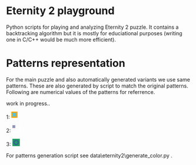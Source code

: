 # Eternity 2 playground

Python scripts for playing and analyzing Eternity 2 puzzle. It contains a backtracking algorithm but it is mostly for educiational purposes (writing one in C/C++ would be much more efficient).

# Patterns representation
For the main puzzle and also automatically generated variants we use same patterns. These are also generated by script to match the original patterns. Following are numerical values of the patterns for referrence.

work in progress..

1: <img src="./data/eternity2/color1.svg" height=20 width=20>

2: <img src="./data/eternity2/color2.svg" height=20>

3: <img src="./data/eternity2/color3.svg" width=20>

For patterns generation script see data\eternity2\generate_color.py .




